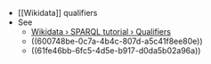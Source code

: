 - [[Wikidata]] qualifiers
- See
	- [Wikidata › SPARQL tutorial › Qualifiers](https://www.wikidata.org/wiki/Wikidata:SPARQL_tutorial/en-gb#Qualifiers)
	- ((600748be-0c7a-4b4c-807d-a5c41f8ee80e))
	- ((61fe46bb-6fc5-4d5e-b917-d0da5b02a96a))
